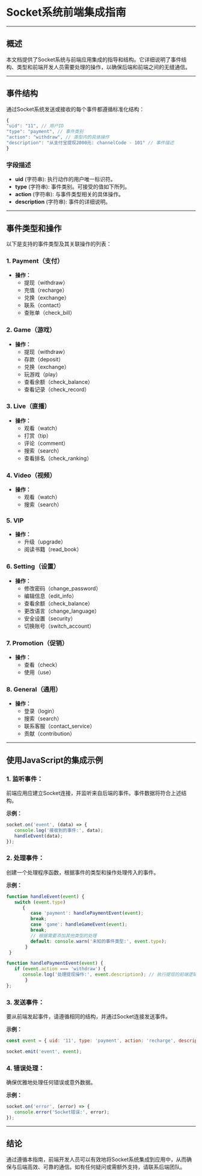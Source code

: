 
Socket系统前端集成指南
====================

* * *

概述
----

本文档提供了Socket系统与前端应用集成的指导和结构。它详细说明了事件结构、类型和前端开发人员需要处理的操作，以确保后端和前端之间的无缝通信。

* * *

事件结构
--------

通过Socket系统发送或接收的每个事件都遵循标准化结构：

```javascript
{
"uid": "11", // 用户ID 
"type": "payment", // 事件类别
"action": "withdraw", // 类型内的具体操作
"description": "从支付宝提现2000元: channelCode - 101" // 事件描述
}
```

### 字段描述

*   **uid** (字符串): 执行动作的用户唯一标识符。
*   **type** (字符串): 事件类别。可接受的值如下所列。
*   **action** (字符串): 与事件类型相关的具体操作。
*   **description** (字符串): 事件的详细说明。

* * *

事件类型和操作
--------------

以下是支持的事件类型及其关联操作的列表：

### 1\. Payment（支付）

*   **操作：**
    *   提现（withdraw）
    *   充值（recharge）
    *   兑换（exchange）
    *   联系（contact）
    *   查账单（check_bill）

### 2\. Game（游戏）

*   **操作：**
    *   提现（withdraw）
    *   存款（deposit）
    *   兑换（exchange）
    *   玩游戏（play）
    *   查看余额（check_balance）
    *   查看记录（check_record）

### 3\. Live（直播）

*   **操作：**
    *   观看（watch）
    *   打赏（tip）
    *   评论（comment）
    *   搜索（search）
    *   查看排名（check_ranking）

### 4\. Video（视频）

*   **操作：**
    *   观看（watch）
    *   搜索（search）

### 5\. VIP

*   **操作：**
    *   升级（upgrade）
    *   阅读书籍（read_book）

### 6\. Setting（设置）

*   **操作：**
    *   修改密码（change_password）
    *   编辑信息（edit_info）
    *   查看余额（check_balance）
    *   更改语言（change_language）
    *   安全设置（security）
    *   切换账号（switch_account）

### 7\. Promotion（促销）

*   **操作：**
    *   查看（check）
    *   使用（use）

### 8\. General（通用）

*   **操作：**
    *   登录（login）
    *   搜索（search）
    *   联系客服（contact_service）
    *   贡献（contribution）

* * *

使用JavaScript的集成示例
------------------------

### 1\. 监听事件：

前端应用应建立Socket连接，并监听来自后端的事件。事件数据将符合上述结构。

**示例：** 
```javascript
socket.on('event', (data) => { 
   console.log('接收到的事件:', data); 
   handleEvent(data); 
});
```

### 2\. 处理事件：

创建一个处理程序函数，根据事件的类型和操作处理传入的事件。

**示例：** 
```javascript 
function handleEvent(event) {
   switch (event.type)
      {
         case 'payment': handlePaymentEvent(event);
         break;
         case 'game': handleGameEvent(event);
         break;
         // 根据需要添加其他类型的处理
         default: console.warn('未知的事件类型:', event.type);
       }
 }

function handlePaymentEvent(event) {
   if (event.action === 'withdraw') {
      console.log('处理提现操作:', event.description); // 执行提现的前端逻辑
       }
};
```

### 3\. 发送事件：

要从前端发起事件，请遵循相同的结构，并通过Socket连接发送事件。

**示例：** 
```javascript
const event = { uid: '11', type: 'payment', action: 'recharge', description: '通过channelCode - 102充值5000元到账户' };

socket.emit('event', event);
 ```

### 4\. 错误处理：

确保优雅地处理任何错误或意外数据。

**示例：** 
```javascript
socket.on('error', (error) => { 
   console.error('Socket错误:', error); 
});
```

* * *

结论
----

通过遵循本指南，前端开发人员可以有效地将Socket系统集成到应用中，从而确保与后端高效、可靠的通信。如有任何疑问或需额外支持，请联系后端团队。
